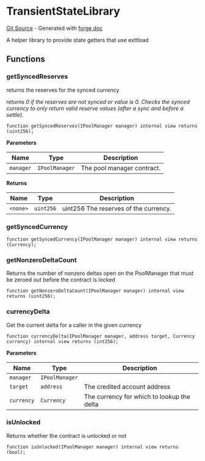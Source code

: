 # TransientStateLibrary
[Git Source](https://github.com/uniswap/v4-core/blob/d4185626c68e29de37023e453623d44cb9c12b51/src/libraries/TransientStateLibrary.sol) - Generated with [forge doc](https://book.getfoundry.sh/reference/forge/forge-doc)

A helper library to provide state getters that use exttload


## Functions
### getSyncedReserves

returns the reserves for the synced currency

*returns 0 if the reserves are not synced or value is 0.
Checks the synced currency to only return valid reserve values (after a sync and before a settle).*


```solidity
function getSyncedReserves(IPoolManager manager) internal view returns (uint256);
```
**Parameters**

|Name|Type|Description|
|----|----|-----------|
|`manager`|`IPoolManager`|The pool manager contract.|

**Returns**

|Name|Type|Description|
|----|----|-----------|
|`<none>`|`uint256`|uint256 The reserves of the currency.|


### getSyncedCurrency


```solidity
function getSyncedCurrency(IPoolManager manager) internal view returns (Currency);
```

### getNonzeroDeltaCount

Returns the number of nonzero deltas open on the PoolManager that must be zeroed out before the contract is locked


```solidity
function getNonzeroDeltaCount(IPoolManager manager) internal view returns (uint256);
```

### currencyDelta

Get the current delta for a caller in the given currency


```solidity
function currencyDelta(IPoolManager manager, address target, Currency currency) internal view returns (int256);
```
**Parameters**

|Name|Type|Description|
|----|----|-----------|
|`manager`|`IPoolManager`||
|`target`|`address`|The credited account address|
|`currency`|`Currency`|The currency for which to lookup the delta|


### isUnlocked

Returns whether the contract is unlocked or not


```solidity
function isUnlocked(IPoolManager manager) internal view returns (bool);
```

